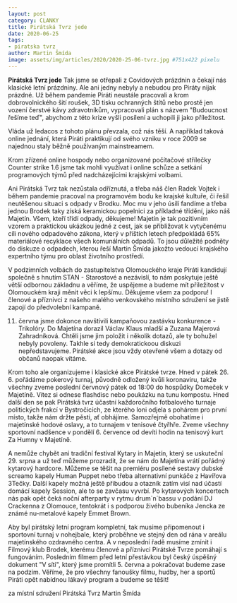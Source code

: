 ```yaml
---
layout: post
category: CLANKY
title: Pirátská Tvrz jede
date: 2020-06-25
tags: 
- piratska tvrz 
author: Martin Šmída
image: assets/img/articles/2020/2020-25-06-tvrz.jpg #751x422 pixelu
---
```


**Pirátská Tvrz jede**
Tak jsme se otřepali z Covidových prázdnin a čekají nás klasické letní prázdniny. Ale ani jedny nebyly a nebudou pro Piráty nijak prázdné. Už během pandemie Piráti neustále pracovali a krom dobrovolnického šití roušek, 3D tisku ochranných štítů nebo prostě jen vození čerstvé kávy zdravotníkům, vypracovali plán s názvem "Budoucnost řešíme teď", abychom z této krize vyšli posílení a uchopili ji jako příležitost. 

Vláda už ledacos z tohoto plánu převzala, což nás těší. A například taková online jednání, která Piráti praktikují od svého vzniku v roce 2009 se najednou staly běžně používaným mainstreamem.

Krom zřízené online hospody nebo organizované počítačové střílečky Counter strike 1.6  jsme tak mohli využívat i online schůze a setkání programových týmů před nadcházejícími krajskými volbami. 

Ani Pirátská Tvrz tak nezůstala odříznutá, a třeba náš člen Radek Vojtek i během pandemie pracoval na programovém bodu ke krajské kultuře, či řešil neutěšenou situaci s odpady v Brodku. Moc mu v jeho úsilí fandíme a třeba jednou Brodek taky získá keramickou popelnici za příkladné třídění, jako náš Majetín. Všem, kteří třídí odpady, děkujeme! Majetín je tak pozitivním vzorem a praktickou ukázkou jedné z cest, jak se přibližovat k vytyčenému cíli nového odpadového zákona, který v příštích letech předpokládá 65% materiálové recyklace všech komunálních odpadů.  To jsou důležité podněty do diskuze o odpadech, kterou řeší Martin Šmída jakožto vedoucí krajského expertního týmu pro oblast životního prostředí.

V podzimních volbách do zastupitelstva Olomouckého kraje Piráti kandidují společně s hnutím STAN - Starostové a nezávislí, to nám poskytuje ještě větší odbornou základnu a věříme, že uspějeme a budeme mít příležitost v Olomouckém kraji měnit věci k lepšímu. Děkujeme všem za podporu!
I členové a příznivci z našeho malého venkovského místního sdružení se jistě zapojí do předvolební kampaně. 

11. června jsme dokonce navštívili kampaňovou zastávku konkurence - Trikolóry. Do Majetína dorazil Václav Klaus mladší a Zuzana Majerová Zahradníková. Chtěli jsme jim položit i několik dotazů, ale ty bohužel nebyly povoleny. Takhle si tedy demokratickoou diskuzi nepředstavujeme. Pirátské akce jsou vždy otevřené všem a dotazy od občanů naopak vítáme. 

Krom toho ale organizujeme i klasické akce Pirátské tvrze. Hned v pátek 26. 6. pořádáme pokerový turnaj, původně odložený kvůli koronaviru, takže všechny zveme poslední červnový pátek od 18:00 do hospůdky Domeček v Majetíně. Vítez si odnese flashdisc nebo poukázku na tunu kompostu. Hned další den se pak Pirátská tvrz účastní každoročního fotbalového turnaje politických frakcí v Bystročicích, ze kterého loni odjela s pohárem pro první místo, takže nám držte pěsti, ať obhájíme.
Samozřejmě obohatíme i majetínské hodové oslavy, a to turnajem v tenisové čtyřhře. Zveme všechny sportovní nadšence v pondělí 6. července od devíti hodin na tenisový kurt Za Humny v Majetíně. 

A nemůže chybět ani tradiční festival Kytary in Majetín, který se uskuteční 29. srpna a už teď můžeme prozradit, že se nám do Majetína vrátí pořádný kytarový hardcore. Můžeme se těšit na premiéru posílené sestavy dubské screamo kapely Human Puppet nebo třeba alternativní punkáče z Havířova 3Tečky. Další kapely možná ještě přibudou a otazník zatím visí nad účastí domácí kapely Session, ale to se zavčasu vyvrbí. Po kytarových koncertech nás pak opět čeká noční afterparty v rytmu drum´n´bassu v podání DJ Crackenna z Olomouce, tentokrát i s podporou živého bubeníka Jencka ze známé nu-metalové kapely Emmet Brown. 

Aby byl pirátský letní program kompletní, tak musíme připomenout i sportovní turnaj v nohejbale, který proběhne ve stejný den od rána v areálu majetínského ozdravného centra. A v neposlední řadě musíme zmínit i Filmový klub Brodek, kterému členové a příznivci Pirátské Tvrze pomáhají s fungováním. Posledním filmem před letní přestávkou byl český úspěšný dokument "V síti", který jsme promítli 5. června a pokračovat budeme zase na podzim. Věříme, že pro všechny fanoušky filmu, hudby, her a sportů Piráti opět nabídnou lákavý program a budeme se těšit!

za místní sdružení Pirátská Tvrz
Martin Šmída
